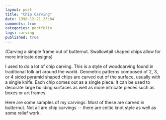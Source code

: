```yaml
---
layout: post
title: "Chip Carving"
date: 1998-12-21 23:04
comments: true
categories: portfolio
tags: carving
published: true
---
```



<div id="carvinggalleria"></div>
<script type="text/javascript">
$('#carvinggalleria').galleria({
debug: false,
width: 500,
picasa: 'useralbum:timofei/ChipCarvingDemo',
});
</script>

(Carving a simple frame out of butternut. Swallowtail shaped chips allow for more intricate designs)

I used to do a lot of chip carving. This is a style of woodcarving found in traditional folk art around the world.  Geometric patterns composed of 2, 3, or 4 sided pyramid shaped chips are carved out of the surface, usually with a single knife.  Each chip comes out as a single piece. It can be used to decorate large building surfaces as well as more intricate pieces such as boxes or art frames. 

<!--MORE-->

<div id="chipdemogalleria"></div>
<script type="text/javascript">
$('#chipdemogalleria').galleria({
debug: false,
width: 650,
picasa: 'useralbum:timofei/ChipCarvings',
});
</script>

Here are some samples of my carvings. Most of these are carved in butternut.  Not all are chip carvings -- there are celtic knot style as well as some relief work. 

